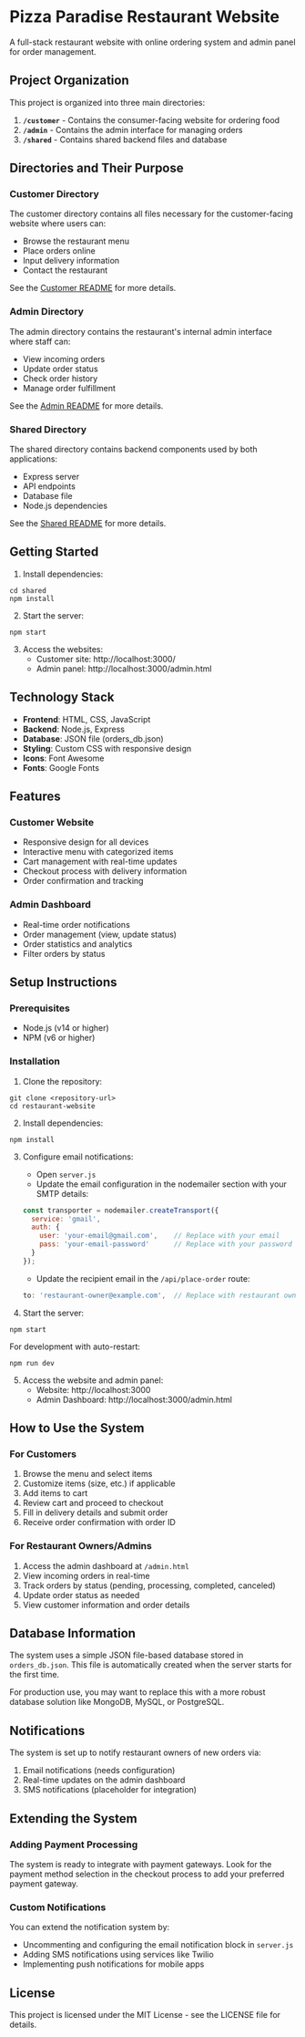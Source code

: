 # Pizza Paradise Restaurant Website

A full-stack restaurant website with online ordering system and admin panel for order management.

## Project Organization

This project is organized into three main directories:

1. **`/customer`** - Contains the consumer-facing website for ordering food
2. **`/admin`** - Contains the admin interface for managing orders
3. **`/shared`** - Contains shared backend files and database

## Directories and Their Purpose

### Customer Directory
The customer directory contains all files necessary for the customer-facing website where users can:
- Browse the restaurant menu
- Place orders online
- Input delivery information
- Contact the restaurant

See the [Customer README](./customer/README.md) for more details.

### Admin Directory
The admin directory contains the restaurant's internal admin interface where staff can:
- View incoming orders
- Update order status
- Check order history
- Manage order fulfillment

See the [Admin README](./admin/README.md) for more details.

### Shared Directory
The shared directory contains backend components used by both applications:
- Express server
- API endpoints
- Database file
- Node.js dependencies

See the [Shared README](./shared/README.md) for more details.

## Getting Started

1. Install dependencies:
```
cd shared
npm install
```

2. Start the server:
```
npm start
```

3. Access the websites:
   - Customer site: http://localhost:3000/
   - Admin panel: http://localhost:3000/admin.html

## Technology Stack

- **Frontend**: HTML, CSS, JavaScript
- **Backend**: Node.js, Express
- **Database**: JSON file (orders_db.json)
- **Styling**: Custom CSS with responsive design
- **Icons**: Font Awesome
- **Fonts**: Google Fonts

## Features

### Customer Website
- Responsive design for all devices
- Interactive menu with categorized items
- Cart management with real-time updates
- Checkout process with delivery information
- Order confirmation and tracking

### Admin Dashboard
- Real-time order notifications
- Order management (view, update status)
- Order statistics and analytics
- Filter orders by status

## Setup Instructions

### Prerequisites
- Node.js (v14 or higher)
- NPM (v6 or higher)

### Installation

1. Clone the repository:
```
git clone <repository-url>
cd restaurant-website
```

2. Install dependencies:
```
npm install
```

3. Configure email notifications:
   - Open `server.js`
   - Update the email configuration in the nodemailer section with your SMTP details:
   ```javascript
   const transporter = nodemailer.createTransport({
     service: 'gmail',
     auth: {
       user: 'your-email@gmail.com',    // Replace with your email
       pass: 'your-email-password'      // Replace with your password or app password
     }
   });
   ```
   - Update the recipient email in the `/api/place-order` route:
   ```javascript
   to: 'restaurant-owner@example.com',  // Replace with restaurant owner's email
   ```

4. Start the server:
```
npm start
```

For development with auto-restart:
```
npm run dev
```

5. Access the website and admin panel:
   - Website: http://localhost:3000
   - Admin Dashboard: http://localhost:3000/admin.html

## How to Use the System

### For Customers
1. Browse the menu and select items
2. Customize items (size, etc.) if applicable
3. Add items to cart
4. Review cart and proceed to checkout
5. Fill in delivery details and submit order
6. Receive order confirmation with order ID

### For Restaurant Owners/Admins
1. Access the admin dashboard at `/admin.html`
2. View incoming orders in real-time
3. Track orders by status (pending, processing, completed, canceled)
4. Update order status as needed
5. View customer information and order details

## Database Information

The system uses a simple JSON file-based database stored in `orders_db.json`. This file is automatically created when the server starts for the first time.

For production use, you may want to replace this with a more robust database solution like MongoDB, MySQL, or PostgreSQL.

## Notifications

The system is set up to notify restaurant owners of new orders via:

1. Email notifications (needs configuration)
2. Real-time updates on the admin dashboard
3. SMS notifications (placeholder for integration)

## Extending the System

### Adding Payment Processing
The system is ready to integrate with payment gateways. Look for the payment method selection in the checkout process to add your preferred payment gateway.

### Custom Notifications
You can extend the notification system by:
- Uncommenting and configuring the email notification block in `server.js`
- Adding SMS notifications using services like Twilio
- Implementing push notifications for mobile apps

## License

This project is licensed under the MIT License - see the LICENSE file for details. 